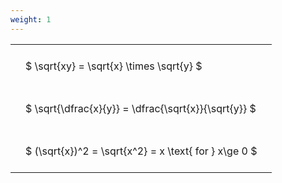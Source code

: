 ```yaml
---
weight: 1
---
```


<style type="text/css">
#T_2db85 th.col_heading {
  text-align: left;
  font-size: 1em;
}
#T_2db85 td {
  text-align: left;
  font-size: 1em;
  padding: 1.5em;
}
</style>
<table id="T_2db85">
  <thead>
  </thead>
  <tbody>
    <tr>
      <td id="T_2db85_row0_col0" class="data row0 col0" >$ \sqrt{xy} = \sqrt{x} \times \sqrt{y} $</td>
    </tr>
    <tr>
      <td id="T_2db85_row1_col0" class="data row1 col0" >$ \sqrt{\dfrac{x}{y}} = \dfrac{\sqrt{x}}{\sqrt{y}} $</td>
    </tr>
    <tr>
      <td id="T_2db85_row2_col0" class="data row2 col0" >$ (\sqrt{x})^2 = \sqrt{x^2} = x \text{ for } x\ge 0 $</td>
    </tr>
  </tbody>
</table>
